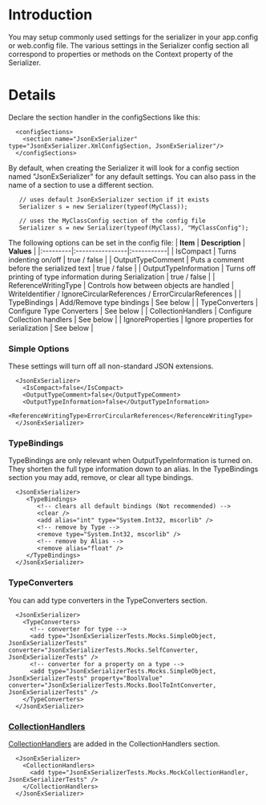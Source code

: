 # Introduction #

You may setup commonly used settings for the serializer in your app.config or web.config file.  The various settings in the Serializer config section all correspond to properties or methods on the Context property of the Serializer.


# Details #

Declare the section handler in the configSections like this:
```
  <configSections>
    <section name="JsonExSerializer" type="JsonExSerializer.XmlConfigSection, JsonExSerializer"/>
  </configSections>
```

By default, when creating the Serializer it will look for a config section named "JsonExSerializer" for any default settings.  You can also pass in the name of a section to use a different section.
```
   // uses default JsonExSerializer section if it exists
   Serializer s = new Serializer(typeof(MyClass));  

   // uses the MyClassConfig section of the config file
   Serializer s = new Serializer(typeof(MyClass), "MyClassConfig");
```

The following options can be set in the config file:
| **Item** | **Description** | **Values** |
|:---------|:----------------|:-----------|
| IsCompact | Turns indenting on/off | true / false |
| OutputTypeComment | Puts a comment before the serialized text | true / false |
| OutputTypeInformation | Turns off printing of type information during Serialization | true / false |
| ReferenceWritingType | Controls how between objects are handled | WriteIdentifier / IgnoreCircularReferences / ErrorCircularReferences |
| TypeBindings | Add/Remove type bindings | See below  |
| TypeConverters | Configure Type Converters | See below  |
| CollectionHandlers | Configure Collection handlers | See below  |
| IgnoreProperties | Ignore properties for serialization | See below  |

### Simple Options ###
These settings will turn off all non-standard JSON extensions.

```
  <JsonExSerializer>
    <IsCompact>false</IsCompact>
    <OutputTypeComment>false</OutputTypeComment>
    <OutputTypeInformation>false</OutputTypeInformation>
    <ReferenceWritingType>ErrorCircularReferences</ReferenceWritingType>
  </JsonExSerializer>
```

### TypeBindings ###
TypeBindings are only relevant when OutputTypeInformation is turned on.  They shorten the full type information down to an alias.  In the TypeBindings section you may add, remove, or clear all type bindings.

```
  <JsonExSerializer>
     <TypeBindings>
        <!-- clears all default bindings (Not recommended) -->
        <clear />
        <add alias="int" type="System.Int32, mscorlib" />
        <!-- remove by Type -->
        <remove type="System.Int32, mscorlib" />
        <!-- remove by Alias -->
        <remove alias="float" />
     </TypeBindings>
  </JsonExSerializer>
```

### TypeConverters ###
You can add type converters in the TypeConverters section.
```
  <JsonExSerializer>
    <TypeConverters>
      <!-- converter for type -->
      <add type="JsonExSerializerTests.Mocks.SimpleObject, JsonExSerializerTests" converter="JsonExSerializerTests.Mocks.SelfConverter, JsonExSerializerTests" />
      <!-- converter for a property on a type -->
      <add type="JsonExSerializerTests.Mocks.SimpleObject, JsonExSerializerTests" property="BoolValue" converter="JsonExSerializerTests.Mocks.BoolToIntConverter, JsonExSerializerTests" />
    </TypeConverters>
  </JsonExSerializer>
```

### [CollectionHandlers](Collections.md) ###
[CollectionHandlers](Collections.md) are added in the CollectionHandlers section.
```
  <JsonExSerializer>
    <CollectionHandlers>
      <add type="JsonExSerializerTests.Mocks.MockCollectionHandler, JsonExSerializerTests" />
    </CollectionHandlers>
  </JsonExSerializer>
```